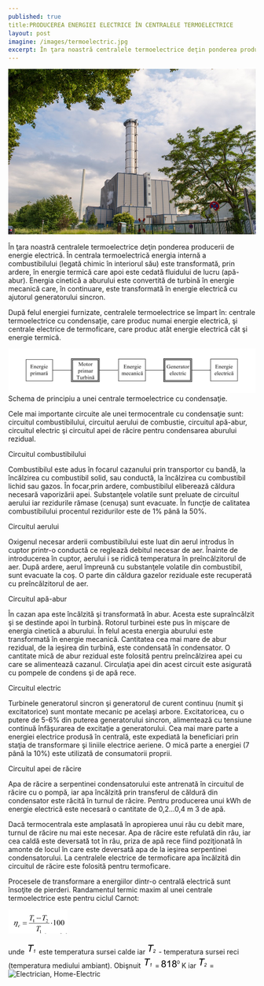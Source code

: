 ```yaml
---
published: true
title:PRODUCEREA ENERGIEI ELECTRICE ÎN CENTRALELE TERMOELECTRICE
layout: post
imagine: /images/termoelectric.jpg
excerpt: În ţara noastră centralele termoelectrice deţin ponderea producerii de energie electrică. În centrala termoelectrică energia internă a combustibilului
---
```



![Electrician, Home-Electric](/images/termoelectric.jpg)


În ţara noastră centralele termoelectrice deţin ponderea producerii de energie electrică. În centrala termoelectrică energia internă a combustibilului (legată chimic în interiorul său) este transformată, prin ardere, în energie termică care apoi este cedată fluidului de lucru (apă-abur). Energia cinetică a aburului este convertită de turbină în energie mecanică care, în continuare, este transformată în energie electrică cu ajutorul generatorului sincron.

După felul energiei furnizate, centralele termoelectrice se împart  în: centrale termoelectrice cu condensaţie, care produc numai energie electrică, şi centrale electrice de termoficare, care produc atât energie electrică cât şi energie termică.

![Electrician, Home-Electric](/images/schema1.PNG)
Schema de principiu a unei centrale termoelectrice cu condensaţie.

Cele mai importante circuite ale unei termocentrale cu condensaţie sunt: circuitul combustibilului, circuitul aerului de combustie, circuitul apă-abur, circuitul electric şi circuitul apei de răcire pentru condensarea aburului rezidual.

Circuitul combustibilului

Combustibilul este adus în focarul cazanului prin transportor cu bandă, la încălzirea cu combustibil solid, sau conductă, la încălzirea cu combustibil lichid sau gazos. În focar,prin ardere, combustibilul eliberează căldura necesară vaporizării apei. Substanţele volatile sunt preluate de circuitul aerului iar rezidurile rămase (cenuşa) sunt evacuate. În funcţie de calitatea combustibilului procentul rezidurilor este de 1% până la 50%.

Circuitul aerului

Oxigenul necesar arderii combustibilului este luat din aerul introdus în cuptor printr-o conductă ce reglează debitul necesar de aer. Înainte de introducerea în cuptor, aerului i se ridică temperatura în preîncălzitorul de aer. După ardere, aerul împreună cu substanţele volatile din combustibil, sunt evacuate la coş. O parte din căldura gazelor reziduale este recuperată cu preîncălzitorul de aer.

Circuitul apă-abur

În cazan apa este încălzită şi transformată în abur. Acesta este supraîncălzit şi se destinde apoi în turbină. Rotorul turbinei este pus în mişcare de energia cinetică a aburului. În felul acesta energia aburului este transformată în energie mecanică. Cantitatea cea mai mare de abur rezidual, de la ieşirea din turbină, este condensată în condensator. O cantitate mică de abur rezidual este folosită pentru preîncălzirea apei cu care se alimentează cazanul. Circulaţia apei din acest circuit este asigurată cu pompele de condens şi de apă rece.

Circuitul electric

Turbinele generatorul sincron şi generatorul de curent continuu (numit şi excitatorice) sunt montate mecanic pe acelaşi arbore. Excitatoricea, cu o putere de 5-6% din puterea generatorului sincron, alimentează cu tensiune continuă înfăşurarea de excitaţie a generatorului. Cea mai mare parte a energiei electrice produsă în centrală, este expediată la beneficiari prin staţia de transformare şi liniile electrice aeriene. O mică parte a energiei (7 până la 10%) este utilizată de consumatorii proprii. 

Circuitul apei de răcire

Apa de răcire a serpentinei condensatorului este antrenată în circuitul de răcire cu o pompă, iar apa încălzită prin transferul de căldură din condensator este răcită în turnul de răcire. Pentru producerea unui kWh de energie electrică este necesară o cantitate de 0,2…0,4 m 3 de apă. 

Dacă termocentrala este amplasată în apropierea unui râu cu debit mare, turnul de răcire nu mai este necesar. Apa de răcire este refulată din râu, iar cea caldă este deversată tot în râu, priza de apă rece fiind poziţionată în amonte de locul în care este deversată apa de la ieşirea serpentinei condensatorului. La centralele electrice de termoficare apa încălzită din circuitul de răcire este folosită pentru termoficare. 

Procesele de transformare a energiilor dintr-o centrală electrică sunt însoţite de pierderi. Randamentul termic maxim al unei centrale termoelectrice este pentru ciclul Carnot:

![Electrician, Home-Electric](/images/formula10.PNG)

unde ![Electrician, Home-Electric](/images/t1.PNG) este temperatura sursei calde iar ![Electrician, Home-Electric](/images/t2.PNG) - temperatura sursei reci (temperatura mediului ambiant). Obişnuit ![Electrician, Home-Electric](/images/t1.PNG) = ![Electrician, Home-Electric](/images/818.PNG) K iar ![Electrician, Home-Electric](/images/t2.PNG) = ![Electrician, Home-Electric](/images/288.PNG)
